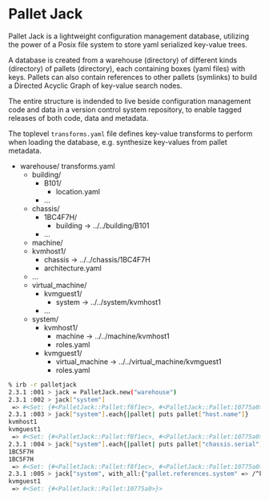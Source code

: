 # Pallet Jack
Pallet Jack is a lightweight configuration management database, utilizing 
the power of a Posix file system to store yaml serialized key-value trees.

A database is created from a warehouse (directory) of different kinds 
(directory) of pallets (directory), each containing boxes (yaml files)
with keys. Pallets can also contain references to other pallets (symlinks)
to build a Directed Acyclic Graph of key-value search nodes. 

The entire structure is indended to live beside configuration management
code and data in a version control system repository, to enable tagged 
releases of both code, data and metadata.

The toplevel `transforms.yaml` file defines key-value transforms to perform
when loading the database, e.g. synthesize key-values from pallet metadata.

- warehouse/
  transforms.yaml
  - building/
    - B101/
      - location.yaml
    - ...
  - chassis/
    - 1BC4F7H/
      - building -> ../../building/B101
    - ...
  - machine/
   - kvmhost1/
     - chassis -> ../../chassis/1BC4F7H
      - architecture.yaml
    - ...
  - virtual_machine/
    - kvmguest1/
      - system -> ../../system/kvmhost1
    - ...
  - system/
    - kvmhost1/
      - machine -> ../../machine/kvmhost1
      - roles.yaml
    - kvmguest1/
      - virtual_machine -> ../../virtual_machine/kvmguest1
      - roles.yaml

```bash
% irb -r palletjack
2.3.1 :001 > jack = PalletJack.new("warehouse")
2.3.1 :002 > jack["system"]
 => #<Set: {#<PalletJack::Pallet:f8f1ec>, #<PalletJack::Pallet:10775a0>}> 
2.3.1 :003 > jack["system"].each{|pallet| puts pallet["host.name"]}
kvmhost1
kvmguest1
 => #<Set: {#<PalletJack::Pallet:f8f1ec>, #<PalletJack::Pallet:10775a0>}> 
2.3.1 :004 > jack["system"].each{|pallet| puts pallet["chassis.serial"]}
1BC5F7H
1BC5F7H
 => #<Set: {#<PalletJack::Pallet:f8f1ec>, #<PalletJack::Pallet:10775a0>}> 
2.3.1 :005 > jack["system", with_all:{"pallet.references.system" => /^kvmhost1$/}].each{|pallet| puts pallet["host.name"]}
kvmguest1
 => #<Set: {#<PalletJack::Pallet:10775a0>}> 
```
